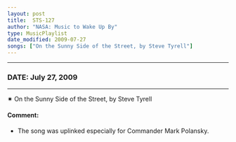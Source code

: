 ```yaml
---
layout: post
title:  STS-127
author: "NASA: Music to Wake Up By"
type: MusicPlaylist
date_modified: 2009-07-27
songs: ["On the Sunny Side of the Street, by Steve Tyrell"]
---
```


----
### DATE: July 27, 2009
----
✷ On the Sunny Side of the Street, by Steve Tyrell

#### Comment:
* The song was uplinked especially for Commander Mark Polansky.



<br/>
<center>
	<a target="_blank"
	   href="https://twitter.com/intent/tweet?hashtags=Space,NASA,Playlist,NASAWakeupCalls,SpaceProgram&text={{ page.author}}, '{{ page.songs.first }}' {{ page.title }}, {{ page.date | date: '%B %d, %Y' }}. {{ site.url }}{{ page.url }}&via=nasawakeupcalls"><i class="fab fa-twitter" alt="Tweet this page" style="font-size: 1.3em;"></i></a>
	&nbsp; 	<i class="fas fa-user-astronaut" style="font-size: 1.5em;"></i> &nbsp;
    <a type="amzn" search="'On the Sunny Side of the Street, by Steve Tyrell'" category="popular music">
    <i class="fab fa-amazon" style="font-size: 1.3em;"></i></a>
</center>
